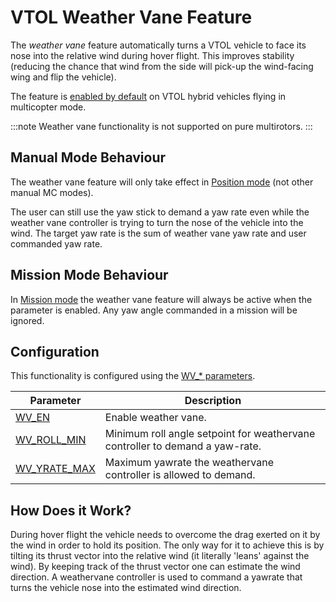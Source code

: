 # VTOL Weather Vane Feature

The _weather vane_ feature automatically turns a VTOL vehicle to face its nose into the relative wind during hover flight. This improves stability (reducing the chance that wind from the side will pick-up the wind-facing wing and flip the vehicle).

The feature is [enabled by default](#configuration) on VTOL hybrid vehicles flying in multicopter mode.

:::note
Weather vane functionality is not supported on pure multirotors.
:::

## Manual Mode Behaviour

The weather vane feature will only take effect in [Position mode](../flight_modes_mc/position.md) (not other manual MC modes).

The user can still use the yaw stick to demand a yaw rate even while the weather vane controller is trying to turn the nose of the vehicle into the wind. The target yaw rate is the sum of weather vane yaw rate and user commanded yaw rate.

## Mission Mode Behaviour

In [Mission mode](../flight_modes/mission.md) the weather vane feature will always be active when the parameter is enabled. Any yaw angle commanded in a mission will be ignored.

<a id="configuration"></a>

## Configuration

This functionality is configured using the [WV\_\* parameters](../advanced_config/parameter_reference.md#WV_EN).

| Parameter                                                                | Description                                                                  |
| ------------------------------------------------------------------------ | ---------------------------------------------------------------------------- |
| [WV_EN](../advanced_config/parameter_reference.md#WV_EN)                 | Enable weather vane.                                                         |
| [WV_ROLL_MIN](../advanced_config/parameter_reference.md#WV_ROLL_MIN)   | Minimum roll angle setpoint for weathervane controller to demand a yaw-rate. |
| [WV_YRATE_MAX](../advanced_config/parameter_reference.md#WV_YRATE_MAX) | Maximum yawrate the weathervane controller is allowed to demand.             |

## How Does it Work?

During hover flight the vehicle needs to overcome the drag exerted on it by the wind in order to hold its position. The only way for it to achieve this is by tilting its thrust vector into the relative wind (it literally 'leans' against the wind). By keeping track of the thrust vector one can estimate the wind direction. A weathervane controller is used to command a yawrate that turns the vehicle nose into the estimated wind direction.

